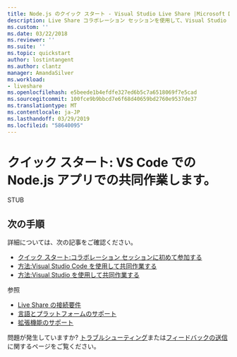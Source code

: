 ```yaml
---
title: Node.js のクイック スタート - Visual Studio Live Share |Microsoft Docs
description: Live Share コラボレーション セッションを使用して、Visual Studio Code での Node.js プロジェクトでの共同作業の簡略なチュートリアルです。
ms.custom: ''
ms.date: 03/22/2018
ms.reviewer: ''
ms.suite: ''
ms.topic: quickstart
author: lostintangent
ms.author: clantz
manager: AmandaSilver
ms.workload:
- liveshare
ms.openlocfilehash: e5beede1b4efdfe327ed6b5c7a6518069f7e5cad
ms.sourcegitcommit: 100fce9b9bbcd7e6f68d40659bd2760e9537de37
ms.translationtype: MT
ms.contentlocale: ja-JP
ms.lasthandoff: 03/29/2019
ms.locfileid: "58640095"
---
```

<!--
Copyright © Microsoft Corporation
All rights reserved.
Creative Commons Attribution 4.0 License (International): https://creativecommons.org/licenses/by/4.0/legalcode
-->

# <a name="quickstart-collaborate-on-a-nodejs-app-in-vs-code"></a>クイック スタート: VS Code での Node.js アプリでの共同作業します。

STUB

## <a name="next-steps"></a>次の手順

詳細については、次の記事をご確認ください。

- [クイック スタート:コラボレーション セッションに初めて参加する](join.md)
- [方法:Visual Studio Code を使用して共同作業する](../use/vscode.md)
- [方法:Visual Studio を使用して共同作業する](../use/vs.md)

参照

- [Live Share の接続要件](../reference/connectivity.md)
- [言語とプラットフォームのサポート](../reference/platform-support.md)
- [拡張機能のサポート](../reference/extensions.md)

問題が発生していますか? [トラブルシューティング](../troubleshooting.md)または[フィードバックの送信](../support.md)に関するページをご覧ください。
